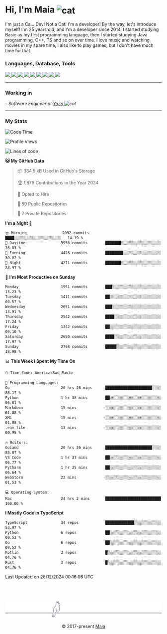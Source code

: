 <h1 align="left">Hi, I'm Maia 
<img src="https://emojis.slackmojis.com/emojis/images/1643509834/36299/black-cat.gif?1643509834" width="50" height="60" align="center"  alt="cat"/>
</h1>

I'm just a Ca... Dev! Not a Cat! I'm a developer! By the way, let's introduce myself!
I'm 25 years old, and I'm a developer since 2014, I started studying Basic as my first programming
language, then I started studying Java programming, C++, TS and so on over time.
I love music and watching movies in my spare time, I also like to play games, but I don't have much time for that.

<h3 align="left">Languages, Database, Tools</h3>
<p>
  <a href="https://www.typescriptlang.org">
    <img src="https://skillicons.dev/icons?i=ts" />
  </a>
  <a href="https://go.dev">
    <img src="https://skillicons.dev/icons?i=go" />
  </a>
  <a href="https://www.python.org">
    <img src="https://skillicons.dev/icons?i=python" />
  </a>
  <a href="https://gradle.org">
    <img src="https://skillicons.dev/icons?i=gradle" />
  </a>
  <a href="https://redis.io">
    <img src="https://skillicons.dev/icons?i=redis" />
  </a>
  <a href="https://www.mongodb.com">
    <img src="https://skillicons.dev/icons?i=mongodb" />
  </a>
  <a href="https://nodejs.org">
    <img src="https://skillicons.dev/icons?i=nodejs" />
  </a>
  <a href="https://www.javascript.com">
    <img src="https://skillicons.dev/icons?i=js" />
  </a>
  <a href="https://www.docker.com">
    <img src="https://skillicons.dev/icons?i=docker" />
  </a>
</p>

<hr/>

<h3>Working in</h3>

<p><em> - Software Engineer at <a href="[https://pdasolucoes.com.br](https://yazo.com.br/)">Yazo
</a><img src="https://media.giphy.com/media/WUlplcMpOCEmTGBtBW/giphy.gif" width="30" alt="cat"> 
</em></p>

<hr/>

### My Stats

<!--START_SECTION:waka-->
![Code Time](http://img.shields.io/badge/Code%20Time-5%2C036%20hrs%2046%20mins-blue)

![Profile Views](http://img.shields.io/badge/Profile%20Views-24-blue)

![Lines of code](https://img.shields.io/badge/From%20Hello%20World%20I%27ve%20Written-5.3%20million%20lines%20of%20code-blue)

**🐱 My GitHub Data** 

> 📦 334.5 kB Used in GitHub's Storage 
 > 
> 🏆 1,879 Contributions in the Year 2024
 > 
> 💼 Opted to Hire
 > 
> 📜 59 Public Repositories 
 > 
> 🔑 7 Private Repositories 
 > 
**I'm a Night 🦉** 

```text
🌞 Morning                2092 commits        ████░░░░░░░░░░░░░░░░░░░░░   14.19 % 
🌆 Daytime                3956 commits        ███████░░░░░░░░░░░░░░░░░░   26.83 % 
🌃 Evening                4426 commits        ████████░░░░░░░░░░░░░░░░░   30.02 % 
🌙 Night                  4271 commits        ███████░░░░░░░░░░░░░░░░░░   28.97 % 
```
📅 **I'm Most Productive on Sunday** 

```text
Monday                   1951 commits        ███░░░░░░░░░░░░░░░░░░░░░░   13.23 % 
Tuesday                  1411 commits        ██░░░░░░░░░░░░░░░░░░░░░░░   09.57 % 
Wednesday                2051 commits        ███░░░░░░░░░░░░░░░░░░░░░░   13.91 % 
Thursday                 2542 commits        ████░░░░░░░░░░░░░░░░░░░░░   17.24 % 
Friday                   1342 commits        ██░░░░░░░░░░░░░░░░░░░░░░░   09.10 % 
Saturday                 2650 commits        ████░░░░░░░░░░░░░░░░░░░░░   17.97 % 
Sunday                   2798 commits        █████░░░░░░░░░░░░░░░░░░░░   18.98 % 
```


📊 **This Week I Spent My Time On** 

```text
🕑︎ Time Zone: America/Sao_Paulo

💬 Programming Languages: 
Go                       20 hrs 28 mins      █████████████████████░░░░   85.17 % 
Python                   1 hr 38 mins        ██░░░░░░░░░░░░░░░░░░░░░░░   06.81 % 
Markdown                 15 mins             ░░░░░░░░░░░░░░░░░░░░░░░░░   01.08 % 
XML                      15 mins             ░░░░░░░░░░░░░░░░░░░░░░░░░   01.08 % 
.env file                13 mins             ░░░░░░░░░░░░░░░░░░░░░░░░░   00.95 % 

🔥 Editors: 
GoLand                   20 hrs 26 mins      █████████████████████░░░░   85.07 % 
VS Code                  1 hr 37 mins        ██░░░░░░░░░░░░░░░░░░░░░░░   06.77 % 
PyCharm                  1 hr 35 mins        ██░░░░░░░░░░░░░░░░░░░░░░░   06.64 % 
WebStorm                 22 mins             ░░░░░░░░░░░░░░░░░░░░░░░░░   01.53 % 

💻 Operating System: 
Mac                      24 hrs 2 mins       █████████████████████████   100.00 % 
```

**I Mostly Code in TypeScript** 

```text
TypeScript               34 repos            █████████████░░░░░░░░░░░░   53.97 % 
Python                   6 repos             ██░░░░░░░░░░░░░░░░░░░░░░░   09.52 % 
Go                       6 repos             ██░░░░░░░░░░░░░░░░░░░░░░░   09.52 % 
Kotlin                   3 repos             █░░░░░░░░░░░░░░░░░░░░░░░░   04.76 % 
Rust                     3 repos             █░░░░░░░░░░░░░░░░░░░░░░░░   04.76 % 
```




 Last Updated on 28/12/2024 00:16:06 UTC
<!--END_SECTION:waka-->


<br/>
<br/>

<p align="center"><img src="https://raw.githubusercontent.com/gabrielmaialva33/gabrielmaialva33/master/assets/gray0_ctp_on_line.svg?sanitize=true" /></p>
<p align="center">&copy; 2017-present <a href="https://github.com/gabrielmaialva33/" target="_blank">Maia</a>

